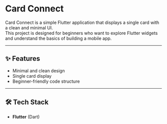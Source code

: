 # Card Connect  

Card Connect is a simple Flutter application that displays a single card with a clean and minimal UI.  
This project is designed for beginners who want to explore Flutter widgets and understand the basics of building a mobile app.  

---

## ✨ Features  
- Minimal and clean design  
- Single card display  
- Beginner-friendly code structure  

---

## 🛠️ Tech Stack  
- **Flutter** (Dart)  

